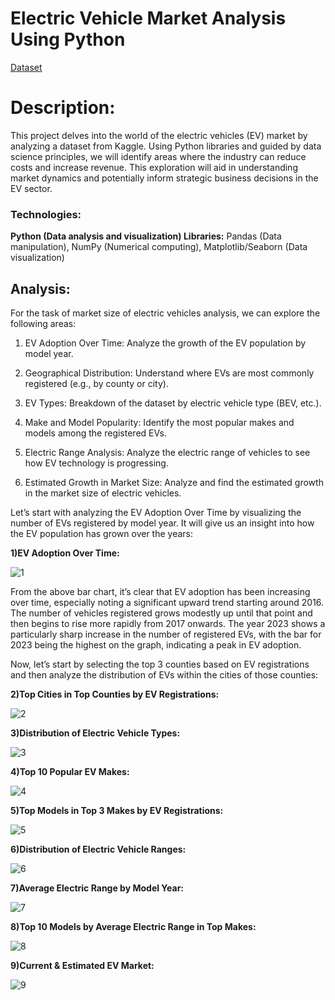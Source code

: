 # Electric Vehicle Market Analysis Using Python
[Dataset](https://www.kaggle.com/datasets/ajay160/electric-vehicles-market-size)

# Description:
This project delves into the world of the electric vehicles (EV) market by analyzing a dataset from Kaggle. Using Python libraries and guided by data science principles, we will identify areas where the industry can reduce costs and increase revenue. This exploration will aid in understanding market dynamics and potentially inform strategic business decisions in the EV sector.

### Technologies:
**Python (Data analysis and visualization) Libraries:** Pandas (Data manipulation), NumPy (Numerical computing), Matplotlib/Seaborn (Data visualization)

## Analysis:
For the task of market size of electric vehicles analysis, we can explore the following areas:

1. EV Adoption Over Time: Analyze the growth of the EV population by model year.

2. Geographical Distribution: Understand where EVs are most commonly registered (e.g., by county or city).

3. EV Types: Breakdown of the dataset by electric vehicle type (BEV, etc.).

4. Make and Model Popularity: Identify the most popular makes and models among the registered EVs.

5. Electric Range Analysis: Analyze the electric range of vehicles to see how EV technology is progressing.

6. Estimated Growth in Market Size: Analyze and find the estimated growth in the market size of electric vehicles.
   
Let’s start with analyzing the EV Adoption Over Time by visualizing the number of EVs registered by model year. It will give us an insight into how the EV population has grown over the years:

**1)EV Adoption Over Time:**

![1](https://i.imgur.com/WqF9KYN.png)

From the above bar chart, it’s clear that EV adoption has been increasing over time, especially noting a significant upward trend starting around 2016. The number of vehicles registered grows modestly up until that point and then begins to rise more rapidly from 2017 onwards. The year 2023 shows a particularly sharp increase in the number of registered EVs, with the bar for 2023 being the highest on the graph, indicating a peak in EV adoption.

Now, let’s start by selecting the top 3 counties based on EV registrations and then analyze the distribution of EVs within the cities of those counties:

**2)Top Cities in Top Counties by EV Registrations:**

![2](https://i.imgur.com/7oHjee7.png)

**3)Distribution of Electric Vehicle Types:**

![3](https://i.imgur.com/Deh6G0P.png)

**4)Top 10 Popular EV Makes:**

![4](https://i.imgur.com/5apTGKx.png)

**5)Top Models in Top 3 Makes by EV Registrations:**

![5](https://i.imgur.com/U3kG3cZ.png)

**6)Distribution of Electric Vehicle Ranges:**

![6](https://i.imgur.com/XdAfdru.png)

**7)Average Electric Range by Model Year:**

![7](https://i.imgur.com/235NCqf.png)

**8)Top 10 Models by Average Electric Range in Top Makes:**

![8](https://i.imgur.com/mrts6gh.png)

**9)Current & Estimated EV Market:**

![9](https://i.imgur.com/tbKXuOG.png)



